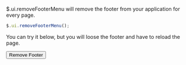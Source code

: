$.ui.removeFooterMenu will remove the footer from your application for every page.

```js
$.ui.removeFooterMenu();
```


You can try it below, but you will loose the footer and have to reload the page.

<input type="button" value="Remove Footer" onclick="$.ui.removeFooterMenu()">